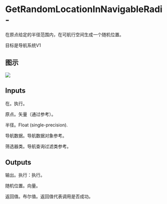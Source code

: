 # GetRandomLocationInNavigableRadi-

在原点给定的半径范围内，在可航行空间生成一个随机位置。

目标是导航系统V1

## 图示

![]($-20221218-17471948.png)

## Inputs

在。执行。

原点。矢量（通过参考）。

半径。Float (single-precision).

导航数据。导航数据对象参考。

筛选器类。导航查询过滤类参考。 

## Outputs

输出。执行：执行。

随机位置。向量。

返回值。布尔值。返回值代表调用是否成功。
